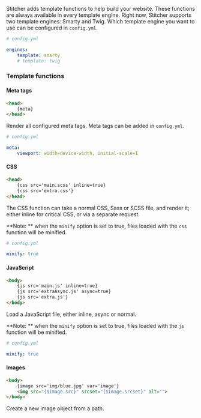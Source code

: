 Stitcher adds template functions to help build your website. These functions are always available in every template engine.
Right now, Stitcher supports two template engines: Smarty and Twig. Which template engine you want to use can be configured in `config.yml`.

```yaml
# config.yml

engines:
    template: smarty
    # template: twig
```

### Template functions

#### Meta tags

```html
<head>
    {meta}
</head>
```

Render all configured meta tags. Meta tags can be added in `config.yml`.
 
```yaml
# config.yml

meta:
    viewport: width=device-width, initial-scale=1
```

#### CSS

```html
<head>
    {css src='main.scss' inline=true}
    {css src='extra.css'}
</head>
```

The CSS function can take a normal CSS, Sass or SCSS file, and render it; either inline for critical CSS, or via a separate request.

**Note: ** when the `minify` option is set to true, files loaded with the `css` function will be minified.

```yaml
# config.yml

minify: true
```

#### JavaScript

```html
<body>
    {js src='main.js' inline=true}
    {js src='extraAsync.js' async=true}
    {js src='extra.js'}
</body>
```

Load a JavaScript file, either inline, async or normal.

**Note: ** when the `minify` option is set to true, files loaded with the `js` function will be minified.

```yaml
# config.yml

minify: true
```

#### Images

```html
<body>
    {image src='img/blue.jpg' var='image'}
    <img src="{$image.src}" srcset="{$image.srcset}" alt="">
</body>
```

Create a new image object from a path.

